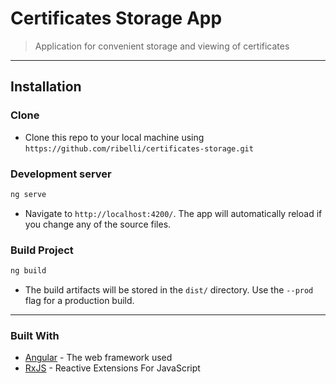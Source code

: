 # Certificates Storage App
> Application for convenient storage and viewing of certificates


---
## Installation


### Clone

- Clone this repo to your local machine using `https://github.com/ribelli/certificates-storage.git`


### Development server

```bash
ng serve
```
- Navigate to `http://localhost:4200/`. The app will automatically reload if you change any of the source files.


### Build Project

```bash
ng build
```
- The build artifacts will be stored in the `dist/` directory. Use the `--prod` flag for a production build.

---

### Built With

* [Angular](https://github.com/angular/angular) - The web framework used
* [RxJS](https://github.com/ReactiveX/rxjs) - Reactive Extensions For JavaScript
